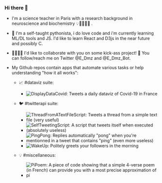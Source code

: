 ### Hi there 👋

- I'm a science teacher in Paris with a research background in neuroscience and biochemistry 💡🔬🧬🦠🧠 . 

- 🌱 I'm a self-taught pythonista, i do love code and i'm currently learning ML/DL tools and JS. I'd like to learn React and D3js in the near future and possibly C.

- 🙋‍♀️🙋‍♂️ I'd like to collaborate with you on some kick-ass project! 💬 You can follow/reach me on Twitter @E_Dmz and @E_Dmz_Bot.

- My Github repos contain apps that automate various tasks or help understanding "how it all works":

  - 📈 #dataviz suite:
    * ![DisplayDataCovid: Tweets a daily dataviz of Covid-19 in France](https://github.com/E-Dmz/DisplayDataCovid)

  - 🐦 #twitterapi suite:
    * ![ThreadFromATextFileScript: Tweets a thread from a simple text file (very useful)](https://github.com/E-Dmz/ThreadFromATextFileScript)
    * ![SelfTweetingScript: A script that tweets itself when executed (absolutely useless)](https://github.com/E-Dmz/SelfTweetingScript)
    * ![PingPong: Replies automatically "pong" when you're mentionned in a tweet that contains "ping" (even more useless)](https://github.com/E-Dmz/PingPong)
    * ![WakeUp: Politely greets your followers in the morning](https://github.com/E-Dmz/WakeUp)
  
  - 💡 #miscellaneous:
    * ![PiPoem: A piece of code showing that a simple 4-verse poem (in French) can provide you with a most precise approximation of pi](https://github.com/E-Dmz/PiPoem)


<!--
**E-Dmz/E-Dmz** is a ✨ _special_ ✨ repository because its `README.md` (this file) appears on your GitHub profile.

Here are some ideas to get you started:

- 🔭 I’m currently working on ...
- 🌱 I’m currently learning ...
- 👯 I’m looking to collaborate on ...
- 🤔 I’m looking for help with ...
- 💬 Ask me about ...
- 📫 How to reach me: ...
- 😄 Pronouns: ...
- ⚡ Fun fact: ...
-->
